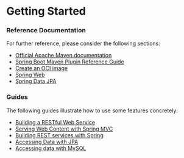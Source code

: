 # Getting Started

### Reference Documentation
For further reference, please consider the following sections:

* [Official Apache Maven documentation](https://maven.apache.org/guides/index.html)
* [Spring Boot Maven Plugin Reference Guide](https://docs.spring.io/spring-boot/docs/3.1.12/maven-plugin/reference/html/)
* [Create an OCI image](https://docs.spring.io/spring-boot/docs/3.1.12/maven-plugin/reference/html/#build-image)
* [Spring Web](https://docs.spring.io/spring-boot/docs/3.1.12/reference/htmlsingle/index.html#web)
* [Spring Data JPA](https://docs.spring.io/spring-boot/docs/3.1.12/reference/htmlsingle/index.html#data.sql.jpa-and-spring-data)

### Guides
The following guides illustrate how to use some features concretely:

* [Building a RESTful Web Service](https://spring.io/guides/gs/rest-service/)
* [Serving Web Content with Spring MVC](https://spring.io/guides/gs/serving-web-content/)
* [Building REST services with Spring](https://spring.io/guides/tutorials/rest/)
* [Accessing Data with JPA](https://spring.io/guides/gs/accessing-data-jpa/)
* [Accessing data with MySQL](https://spring.io/guides/gs/accessing-data-mysql/)

